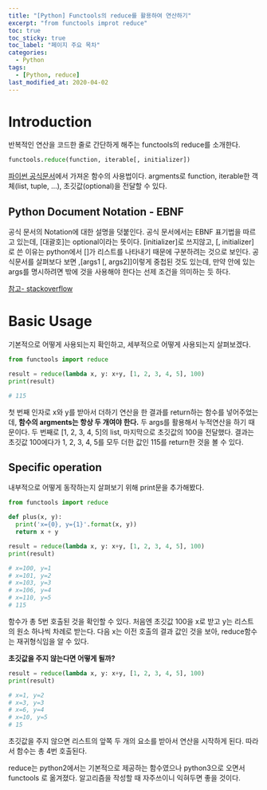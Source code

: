 ```yaml
---
title: "[Python] Functools의 reduce를 활용하여 연산하기"
excerpt: "from functools improt reduce"
toc: true
toc_sticky: true
toc_label: "페이지 주요 목차"
categories:
  - Python
tags:
  - [Python, reduce]
last_modified_at: 2020-04-02
---
```


# Introduction

반복적인 연산을 코드한 줄로 간단하게 해주는 functools의 reduce를 소개한다.

```python
functools.reduce(function, iterable[, initializer])
```

[파이썬 공식문서](https://docs.python.org/3/library/functools.html)에서 가져온 함수의 
사용법이다.
argments로 function, iterable한 객체(list, tuple, ...), 초깃값(optional)을 전달할 수 있다.

## Python Document Notation - EBNF

공식 문서의 Notation에 대한 설명을 덧붙인다.
공식 문서에서는 EBNF 표기법을 따르고 있는데, [대괄호]는 optional이라는 뜻이다.
[initializer]로 쓰지않고, [, initializer]로 쓴 이유는 python에서 []가 리스트를 나타내기 
때문에 구분하려는 것으로 보인다. 공식문서를 살펴보다 보면 ,[args1 [, args2]]이렇게 
중첩된 것도 있는데, 만약 안에 있는 args를 명시하려면 밖에 것을 사용해야 한다는 선제 조건을 
의미하는 듯 하다.

[참고- stackoverflow](https://stackoverflow.com/questions/1718903/what-do-square-brackets-mean-in-function-class-documentation)

# Basic Usage

기본적으로 어떻게 사용되는지 확인하고, 세부적으로 어떻게 사용되는지 살펴보겠다.

```python
from functools import reduce

result = reduce(lambda x, y: x+y, [1, 2, 3, 4, 5], 100)
print(result)

# 115
```

첫 번째 인자로 x와 y를 받아서 더하기 연산을 한 결과를 return하는 함수를 넣어주었는데, 
**함수의 argments는 항상 두 개여야 한다.** 두 args를 활용해서 누적연산을 하기 때문이다.
두 번째로 [1, 2, 3, 4, 5]의 list, 마지막으로 초깃값의 100을 전달했다.
결과는 초깃값 100에다가 1, 2, 3, 4, 5를 모두 더한 값인 115를 return한 것을 볼 수 있다.

## Specific operation

내부적으로 어떻게 동작하는지 살펴보기 위해 print문을 추가해봤다.

```python
from functools import reduce

def plus(x, y):
  print('x={0}, y={1}'.format(x, y))
  return x + y

result = reduce(lambda x, y: x+y, [1, 2, 3, 4, 5], 100)
print(result)

# x=100, y=1
# x=101, y=2
# x=103, y=3
# x=106, y=4
# x=110, y=5
# 115
```

함수가 총 5번 호출된 것을 확인할 수 있다. 처음엔 초깃값 100을 x로 받고 y는 리스트의 
원소 하나씩 차례로 받는다. 다음 x는 이전 호출의 결과 값인 것을 보아, reduce함수는 
재귀형식임을 알 수 있다.

**초깃값을 주지 않는다면 어떻게 될까?**

```python
result = reduce(lambda x, y: x+y, [1, 2, 3, 4, 5], 100)
print(result)

# x=1, y=2
# x=3, y=3
# x=6, y=4
# x=10, y=5
# 15
```

초깃값을 주지 않으면 리스트의 앞쪽 두 개의 요소를 받아서 연산을 시작하게 된다. 따라서 
함수는 총 4번 호출된다.

reduce는 python2에서는 기본적으로 제공하는 함수였으나 python3으로 오면서 functools
로 옮겨졌다. 알고리즘을 작성할 때 자주쓰이니 익혀두면 좋을 것이다.
